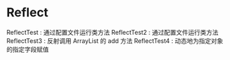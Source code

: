 # Reflect
ReflectTest  : 通过配置文件运行类方法
ReflectTest2 : 通过配置文件运行类方法
ReflectTest3 : 反射调用 ArrayList<String> 的 add 方法
ReflectTest4 : 动态地为指定对象的指定字段赋值